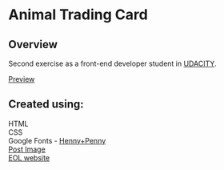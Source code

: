 <!--rrcnlas 
	 README.md
-->

# **Animal Trading Card**  

## Overview  

   Second exercise as a front-end developer student in [UDACITY](https://www.udacity.com).    
  
  [Preview](https://rrcanlas.github.io/AnimAL-trAding-cArd/) 
	
## Created using:  

   HTML  
   CSS  
   Google Fonts - [Henny+Penny](https://fonts.google.com/specimen/Henny+Penny)  
   [Post Image](https://postimg.cc/gallery/y9xcinu8/)     
   [EOL website](http://eol.org/pages/1179513/overview)    
